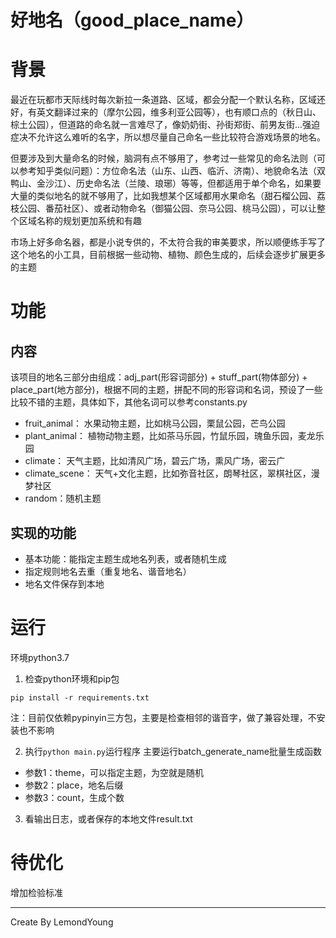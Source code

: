 好地名（good_place_name）
===

# 背景
最近在玩都市天际线时每次新拉一条道路、区域，都会分配一个默认名称，区域还好，有英文翻译过来的（摩尔公园，维多利亚公园等），也有顺口点的（秋日山、棕土公园），但道路的命名就一言难尽了，像奶奶街、孙街郑街、前男友街...强迫症决不允许这么难听的名字，所以想尽量自己命名一些比较符合游戏场景的地名。

但要涉及到大量命名的时候，脑洞有点不够用了，参考过一些常见的命名法则（可以参考知乎类似问题）：方位命名法（山东、山西、临沂、济南）、地貌命名法（双鸭山、金沙江）、历史命名法（兰陵、琅琊）等等，但都适用于单个命名，如果要大量的类似地名的就不够用了，比如我想某个区域都用水果命名（甜石榴公园、荔枝公园、番茄社区）、或者动物命名（御猫公园、奈马公园、桃马公园），可以让整个区域名称的规划更加系统和有趣

市场上好多命名器，都是小说专供的，不太符合我的审美要求，所以顺便练手写了这个地名的小工具，目前根据一些动物、植物、颜色生成的，后续会逐步扩展更多的主题

# 功能
## 内容
该项目的地名三部分由组成：adj_part(形容词部分) + stuff_part(物体部分) + place_part(地方部分)，根据不同的主题，拼配不同的形容词和名词，预设了一些比较不错的主题，具体如下，其他名词可以参考constants.py
* fruit_animal： 水果动物主题，比如桃马公园，栗鼠公园，芒鸟公园
* plant_animal：  植物动物主题，比如茶马乐园，竹鼠乐园，瑰鱼乐园，麦龙乐园
* climate： 天气主题，比如清风广场，碧云广场，熏风广场，密云广
* climate_scene： 天气+文化主题，比如弥音社区，朗琴社区，翠棋社区，漫梦社区
* random：随机主题
## 实现的功能
* 基本功能：能指定主题生成地名列表，或者随机生成
* 指定规则地名去重（重复地名、谐音地名）
* 地名文件保存到本地


# 运行
环境python3.7
1. 检查python环境和pip包
```
pip install -r requirements.txt
```
注：目前仅依赖pypinyin三方包，主要是检查相邻的谐音字，做了兼容处理，不安装也不影响

2. 执行`python main.py`运行程序
主要运行batch_generate_name批量生成函数
* 参数1：theme，可以指定主题，为空就是随机
* 参数2：place，地名后缀
* 参数3：count，生成个数

3. 看输出日志，或者保存的本地文件result.txt


# 待优化
增加检验标准

--- 
Create By LemondYoung